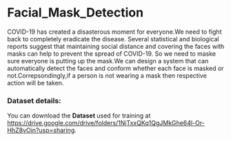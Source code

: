 # Facial_Mask_Detection
COVID-19 has created a disasterous moment for everyone.We need to fight back to completely eradicate the disease. Several statistical and biological reports suggest that maintaining social distance and covering the faces with masks can help to prevent the spread of COVID-19. So we need to maske sure everyone is putting up the mask.We can design a system that can automatically detect the faces and conform whether each face is masked or not.Correpsondingly,if a person is not wearing a mask then respective action will be taken.


### Dataset details:
You can download the **Dataset** used for training at https://drive.google.com/drive/folders/1NjTxxQKq1QgJMkGhe64l-Or-HhZ8vOin?usp=sharing.
